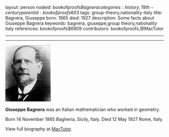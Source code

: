layout: person
nodeid: bookofproofs$Bagnera
categories: history,19th-century
parentid: bookofproofs$603
tags: group-theory,nationality-italy
title: Bagnera, Giuseppe
born: 1865
died: 1927
description: Some facts about Giuseppe Bagnera
keywords: bagnera, giuseppe,group theory,nationality italy
references: bookofproofs$6909
contributors: bookofproofs,@MacTutor

---


---

![Bagnera.jpg](https://github.com/bookofproofs/bookofproofs.github.io/blob/main/_sources/_assets/images/portraits/Bagnera.jpg?raw=true)

**Giuseppe Bagnera** was an Italian mathematician who worked in geometry.

Born 14 November 1865 Bagheria, Sicily, Italy. Died 12 May 1927 Rome, Italy.


View full biography at [MacTutor](https://mathshistory.st-andrews.ac.uk/Biographies/Bagnera/).